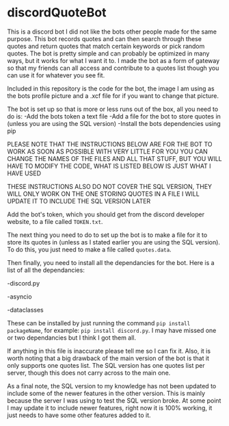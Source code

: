 # discordQuoteBot
This is a discord bot I did not like the bots other people made for the same purpose.
This bot records quotes and can then search through these quotes and return quotes that match certain keywords or pick random quotes.
The bot is pretty simple and can probably be optimized in many ways, but it works for what I want it to.
I made the bot as a form of gateway so that my friends can all access and contribute to a quotes list though you can use it for whatever you see fit.

Included in this repository is the code for the bot, the image I am using as the bots profile picture and a .xcf file for if you want to change that picture.

The bot is set up so that is more or less runs out of the box, all you need to do is:
  -Add the bots token a text file
  -Add a file for the bot to store quotes in (unless you are using the SQL version)
  -Install the bots dependencies using pip


PLEASE NOTE THAT THE INSTRUCTIONS BELOW ARE FOR THE BOT TO WORK AS SOON AS POSSIBLE WITH VERY LITTLE FOR YOU
YOU CAN CHANGE THE NAMES OF THE FILES AND ALL THAT STUFF, BUT YOU WILL HAVE TO MODIFY THE CODE, WHAT IS LISTED BELOW IS JUST WHAT I HAVE USED

THESE INSTRUCTIONS ALSO DO NOT COVER THE SQL VERSION, THEY WILL ONLY WORK ON THE ONE STORING QUOTES IN A FILE
I WILL UPDATE IT TO INCLUDE THE SQL VERSION LATER

Add the bot's token, which you should get from the discord developer website, to a file called `TOKEN.txt`.

The next thing you need to do to set up the bot is to make a file for it to store its quotes in (unless as I stated earlier you are using the SQL version).
To do this, you just need to make a file called `quotes.data`.

Then finally, you need to install all the dependancies for the bot.
Here is a list of all the dependancies:

  -discord.py

  -asyncio

  -dataclasses


These can be installed by just running the command `pip install packageName`, for example: `pip install discord.py`.
I may have missed one or two dependancies but I think I got them all.

If anything in this file is inaccurate please tell me so I can fix it. Also, it is worth noting that a big drawback of the main version of the bot is that it 
only supports one quotes list. The SQL version has one quotes list per server, though this does not carry across to the main one.

As a final note, the SQL version to my knowledge has not been updated to include some of the newer features in the other version.
This is mainly because the server I was using to test the SQL version broke.
At some point I may update it to include newer features, right now it is 100% working, it just needs to have some other features added to it.
